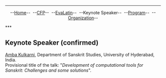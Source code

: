 ***
<p style="text-align: center;">--<a href="index">Home</a>--&nbsp;&nbsp;--<a href="CFP">CFP</a>--&nbsp;&nbsp;--<a href="EvaLatin">EvaLatin</a>--&nbsp;&nbsp;--Keynote Speaker--&nbsp;&nbsp;--<a href="Program">Program</a>--&nbsp;&nbsp;--<a href="organization">Organization</a>--</p>
***

## Keynote Speaker (confirmed)

[Amba Kulkarni](http://sanskrit.uohyd.ac.in/faculty/amba/), Department of Sanskrit Studies, University of Hyderabad, India.  
Provisional title of the talk: "*Development of computational tools for Sanskrit: Challenges and some solutions*". 

